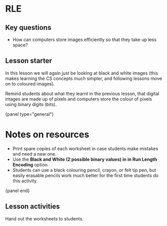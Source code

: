 # RLE

## Key questions

- How can computers store images efficiently so that they take up less space?

## Lesson starter

In this lesson we will again just be looking at black and white images (this makes learning the CS concepts much simpler, and following lessons move on to coloured images).

Remind students about what they learnt in the previous lesson, that digital images are made up of pixels and computers store the colour of pixels using binary digits (bits).

{panel type="general"}

# Notes on resources

- Print spare copies of each worksheet in case students make mistakes and need a new one.
- Use the **Black and White (2 possible binary values) in in Run Length Encoding** option.
- Students can use a black colouring pencil, crayon, or felt tip pen, but easily erasable pencils work much better for the first time students do this activity.

{panel end}


## Lesson activities

Hand out the worksheets to students.
